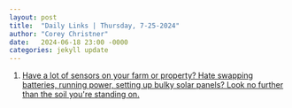 ```yaml
---
layout: post
title:  "Daily Links | Thursday, 7-25-2024"
author: "Corey Christner"
date:   2024-06-18 23:00 -0000
categories: jekyll update
---
```


1. [Have a lot of sensors on your farm or property? Hate swapping batteries, running power, setting up bulky solar panels? Look no further than the soil you're standing on.](https://spectrum.ieee.org/smart-agriculture)